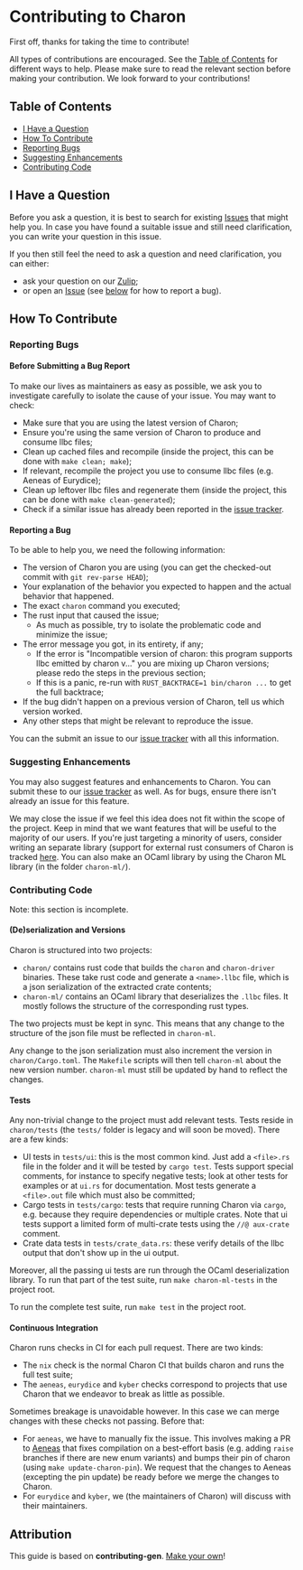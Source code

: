 # Contributing to Charon

First off, thanks for taking the time to contribute!

All types of contributions are encouraged. See the [Table of Contents](#table-of-contents) for different ways to help. Please make sure to read the relevant section before making your contribution. We look forward to your contributions!

## Table of Contents

- [I Have a Question](#i-have-a-question)
- [How To Contribute](#how-to-contribute)
- [Reporting Bugs](#reporting-bugs)
- [Suggesting Enhancements](#suggesting-enhancements)
- [Contributing Code](#contributing-code)


## I Have a Question

<!--
> If you want to ask a question, we assume that you have read the available [Documentation]().
-->

Before you ask a question, it is best to search for existing [Issues](https://github.com/AeneasVerif/charon/issues) that might help you. In case you have found a suitable issue and still need clarification, you can write your question in this issue.

If you then still feel the need to ask a question and need clarification, you can either:
- ask your question on our [Zulip](https://aeneas-verif.zulipchat.com/);
- or open an [Issue](https://github.com/AeneasVerif/charon/issues/new) (see [below](#reporting-bugs) for how to report a bug).

## How To Contribute

### Reporting Bugs

#### Before Submitting a Bug Report

To make our lives as maintainers as easy as possible, we ask you to investigate carefully to isolate the cause of your issue. You may want to check:

- Make sure that you are using the latest version of Charon;
- Ensure you're using the same version of Charon to produce and consume llbc files;
- Clean up cached files and recompile (inside the project, this can be done with `make clean; make`);
- If relevant, recompile the project you use to consume llbc files (e.g. Aeneas of Eurydice);
- Clean up leftover llbc files and regenerate them (inside the project, this can be done with `make clean-generated`);
- Check if a similar issue has already been reported in the [issue tracker][].

#### Reporting a Bug

To be able to help you, we need the following information:

- The version of Charon you are using (you can get the checked-out commit with `git rev-parse HEAD`);
- Your explanation of the behavior you expected to happen and the actual behavior that happened.
- The exact `charon` command you executed;
- The rust input that caused the issue;
   - As much as possible, try to isolate the problematic code and minimize the issue;
- The error message you got, in its entirety, if any;
   - If the error is "Incompatible version of charon: this program supports llbc emitted by charon v..." you are mixing up Charon versions; please redo the steps in the previous section;
   - If this is a panic, re-run with `RUST_BACKTRACE=1 bin/charon ...` to get the full backtrace;
- If the bug didn't happen on a previous version of Charon, tell us which version worked.
- Any other steps that might be relevant to reproduce the issue.

You can the submit an issue to our [issue tracker][] with all this information.

### Suggesting Enhancements

You may also suggest features and enhancements to Charon. You can submit these to our [issue tracker][] as well. As for bugs, ensure there isn't already an issue for this feature.

We may close the issue if we feel this idea does not fit within the scope of the project. Keep in mind that we want features that will be useful to the majority of our users. If you're just targeting a minority of users, consider writing an separate library (support for external rust consumers of Charon is tracked [here](https://github.com/AeneasVerif/charon/issues/178). You can also make an OCaml library by using the Charon ML library (in the folder `charon-ml/`).

### Contributing Code

Note: this section is incomplete.

#### (De)serialization and Versions

Charon is structured into two projects:

- `charon/` contains rust code that builds the `charon` and `charon-driver` binaries. These take rust code and generate a `<name>.llbc` file, which is a json serialization of the extracted crate contents;
- `charon-ml/` contains an OCaml library that deserializes the `.llbc` files. It mostly follows the structure of the corresponding rust types.

The two projects must be kept in sync. This means that any change to the structure of the json file must be reflected in `charon-ml`.

Any change to the json serialization must also increment the version in `charon/Cargo.toml`. The `Makefile` scripts will then tell `charon-ml` about the new version number. `charon-ml` must still be updated by hand to reflect the changes.

#### Tests

Any non-trivial change to the project must add relevant tests. Tests reside in `charon/tests` (the `tests/` folder is legacy and will soon be moved). There are a few kinds:
- UI tests in `tests/ui`: this is the most common kind. Just add a `<file>.rs` file in the folder and it will be tested by `cargo test`. Tests support special comments, for instance to specify negative tests; look at other tests for examples or at `ui.rs` for documentation. Most tests generate a `<file>.out` file which must also be committed;
- Cargo tests in `tests/cargo`: tests that require running Charon via `cargo`, e.g. because they require dependencies or multiple crates. Note that ui tests support a limited form of multi-crate tests using the `//@ aux-crate` comment.
- Crate data tests in `tests/crate_data.rs`: these verify details of the llbc output that don't show up in the ui output.

Moreover, all the passing ui tests are run through the OCaml deserialization library. To run that part of the test suite, run `make charon-ml-tests` in the project root.

To run the complete test suite, run `make test` in the project root.

#### Continuous Integration

Charon runs checks in CI for each pull request. There are two kinds:
- The `nix` check is the normal Charon CI that builds charon and runs the full test suite;
- The `aeneas`, `eurydice` and `kyber` checks correspond to projects that use Charon that we endeavor to break as little as possible.

Sometimes breakage is unavoidable however. In this case we can merge changes with these checks not passing. Before that:
- For `aeneas`, we have to manually fix the issue. This involves making a PR to [Aeneas][] that fixes compilation on a best-effort basis (e.g. adding `raise` branches if there are new enum variants) and bumps their pin of charon (using `make update-charon-pin`). We request that the changes to Aeneas (excepting the pin update) be ready before we merge the changes to Charon.
- For `eurydice` and `kyber`, we (the maintainers of Charon) will discuss with their maintainers.

## Attribution

This guide is based on **contributing-gen**. [Make your own](https://github.com/bttger/contributing-gen)!

[issue tracker]: https://github.com/AeneasVerif/charon/issues
[Aeneas]: https://github.com/AeneasVerif/aeneas
